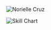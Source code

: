 ![Norielle Cruz](https://cr-ss-service.azurewebsites.net/api/ScreenShot?widget=summary&username=noriellecruz)

![Skill Chart](https://cr-skills-chart-widget.azurewebsites.net/api/api?username=noriellecruz)
